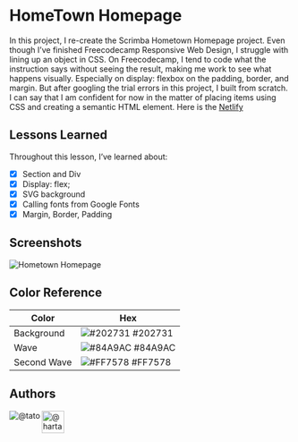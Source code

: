 
# HomeTown Homepage

In this project, I re-create the Scrimba Hometown Homepage project. Even though I’ve finished Freecodecamp Responsive Web Design, I struggle with lining up an object in CSS. On Freecodecamp, I tend to code what the instruction says without seeing the result, making me work to see what happens visually. Especially on display: flexbox on the padding, border, and margin.
But after googling the trial errors in this project, I built from scratch. I can say that I am confident for now in the matter of placing items using CSS and creating a semantic HTML element. Here is the [Netlify](https://strong-fudge-9a5543.netlify.app/)

## Lessons Learned

Throughout this lesson, I’ve learned about:

- [x]  Section and Div
- [x]  Display: flex;
- [x]  SVG background
- [x]  Calling fonts from Google Fonts
- [x]  Margin, Border, Padding
## Screenshots
![Hometown Homepage](https://user-images.githubusercontent.com/80773310/198334333-703c2d6d-1e5a-4145-981e-62e90e21987c.png)

## Color Reference

| Color             | Hex                                                                |
| ----------------- | ------------------------------------------------------------------ |
| Background | ![#202731](https://placehold.co/15x15/202731/202731.png) #202731|
| Wave | ![#84A9AC](https://placehold.co/15x15/84A9AC/84A9AC.png) #84A9AC|
| Second Wave | ![#FF7578](https://placehold.co/15x15/FF7578/FF7578.png) #FF7578|


## Authors

<a href="https://github.com/DHCJS">
 <img align="left" src="https://user-images.githubusercontent.com/80773310/199714215-60064183-68b4-4367-96a0-1ac5bd1d4bfb.png" alt=@tato /></a>
 

 <a href="https://medium.com/@hartatociptajaya" target="blank">
 <img align="left" src="https://user-images.githubusercontent.com/36799589/96227773-3acc6080-0fb2-11eb-837f-f5026d472969.jpg" alt="@hartatociptajaya" width="40" height="40"/></a>
